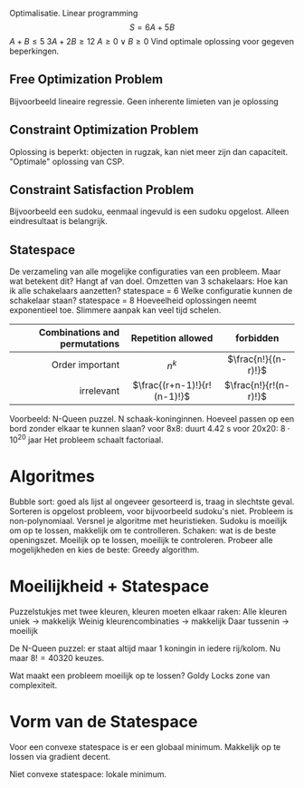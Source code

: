 Optimalisatie. Linear programming
$$
S=6A+5B
$$
$A+B \le 5$
$3A+2B \ge 12$
$A \ge 0 \vee B \ge 0$
Vind optimale oplossing voor gegeven beperkingen.

## Free Optimization Problem
Bijvoorbeeld lineaire regressie. Geen inherente limieten van je oplossing
## Constraint Optimization Problem
Oplossing is beperkt: objecten in rugzak, kan niet meer zijn dan capaciteit. "Optimale" oplossing van CSP. 
## Constraint Satisfaction Problem
Bijvoorbeeld een sudoku, eenmaal ingevuld is een sudoku opgelost. Alleen eindresultaat is belangrijk. 

## Statespace
De verzameling van alle mogelijke configuraties van een probleem. Maar wat betekent dit? Hangt af van doel. 
Omzetten van 3 schakelaars:
Hoe kan ik alle schakelaars aanzetten? statespace = 6
Welke configuratie kunnen de schakelaar staan? statespace = 8
Hoeveelheid oplossingen neemt exponentieel toe. Slimmere aanpak kan veel tijd schelen.

Combinations and permutations  | Repetition allowed | forbidden
---:|:----:|:---:
Order important | $n ^{k}$| $\frac{n!}{(n-r)!}$
irrelevant |$\frac{(r+n-1)!}{r!(n-1)!}$|$\frac{n!}{r!(n-r)!}$

Voorbeeld: N-Queen puzzel. N schaak-koninginnen. Hoeveel passen op een bord zonder elkaar te kunnen slaan? 
voor 8x8: duurt 4.42 s
voor 20x20: $8\cdot 10^{20}$ jaar
Het probleem schaalt factoriaal.

# Algoritmes
Bubble sort: goed als lijst al ongeveer gesorteerd is, traag in slechtste geval. 
Sorteren is opgelost probleem, voor bijvoorbeeld sudoku's niet. Probleem is non-polynomiaal. 
Versnel je algoritme met heuristieken. 
Sudoku is moeilijk om op te lossen, makkelijk om te controlleren. 
Schaken: wat is de beste openingszet. Moeilijk op te lossen, moeilijk te controleren. 
Probeer alle mogelijkheden en kies de beste: Greedy algorithm.

# Moeilijkheid + Statespace
Puzzelstukjes met twee kleuren, kleuren moeten elkaar raken:
Alle kleuren uniek -> makkelijk
Weinig kleurencombinaties -> makkelijk
Daar tussenin -> moeilijk

De N-Queen puzzel: er staat altijd maar 1 koningin in iedere rij/kolom. Nu maar $8! = 40320$ keuzes.

Wat maakt een probleem moeilijk op te lossen? Goldy Locks zone van complexiteit.

# Vorm van de Statespace
Voor een convexe statespace is er een globaal minimum. Makkelijk op te lossen via gradient decent.

Niet convexe statespace: lokale minimum.
